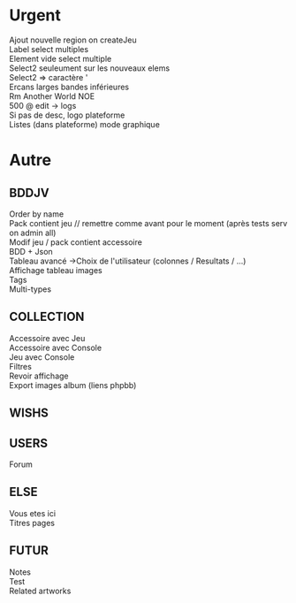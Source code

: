 Urgent
================
Ajout nouvelle region on createJeu  
Label select multiples  
Element vide select multiple  
Select2 seuleument sur les nouveaux elems  
Select2 => caractère '  
Ercans larges bandes inférieures  
Rm Another World NOE  
500 @ edit -> logs  
Si pas de desc, logo plateforme  
Listes (dans plateforme) mode graphique  

Autre
======================
BDDJV
-----------
Order by name  
Pack contient jeu // remettre comme avant pour le moment (après tests serv on admin all)  
Modif jeu / pack contient accessoire   
BDD + Json  
Tableau avancé ->Choix de l'utilisateur (colonnes / Resultats / ...)  
Affichage tableau images  
Tags  
Multi-types  

COLLECTION   
---------
Accessoire avec Jeu   
Accessoire avec Console  
Jeu avec Console  
Filtres  
Revoir affichage  
Export images album (liens phpbb)

WISHS 
-----------

USERS 
-----------
Forum


ELSE 
------------
Vous etes ici  
Titres pages  


FUTUR 
-----------
Notes  
Test  
Related artworks  
